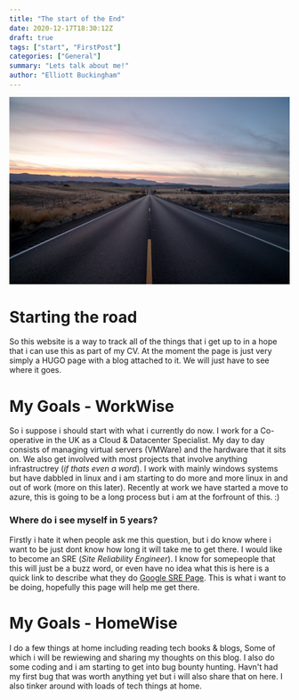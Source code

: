 ```yaml
---
title: "The start of the End"
date: 2020-12-17T18:30:12Z
draft: true
tags: ["start", "FirstPost"]
categories: ["General"]
summary: "Lets talk about me!"
author: "Elliott Buckingham"
---
```

![Long Road!](https://github.com/Lord-Rapture/lord-rapture.Github.io/blob/main/resources/_gen/images/long_road.jpeg?raw=true)
# Starting the road
So this website is a way to track all of the things that i get up to in a hope that i can use this as part of my CV. At the moment the page is just very simply a HUGO page with a blog attached to it. We will just have to see where it goes.

# My Goals - WorkWise
So i suppose i should start with what i currently do now. I work for a Co-operative in the UK as a Cloud & Datacenter Specialist. My day to day consists of managing virtual servers (VMWare) and the hardware that it sits on. We also get involved with most projects that involve anything infrastructrey (*if thats even a word*). I work with mainly windows systems but have dabbled in linux and i am starting to do more and more linux in and out of work (more on this later). Recently at work we have started a move to azure, this is going to be a long process but i am at the forfrount of this. :)
### Where do i see myself in 5 years?
Firstly i hate it when people ask me this question, but i do know where i want to be just dont know how long it will take me to get there. I would like to become an SRE (*Site Reliability Engineer*). I know for somepeople that this will just be a buzz word, or even have no idea what this is here is a quick link to describe what they do [Google SRE Page](https://sre.google/). This is what i want to be doing, hopefully this page will help me get there.

# My Goals - HomeWise
I do a few things at home including reading tech books & blogs, Some of which i will be rewiewing and sharing my thoughts on this blog. I also do some coding and i am starting to get into bug bounty hunting. Havn't had my first bug that was worth anything yet but i will also share that on here. I also tinker around with loads of tech things at home.



